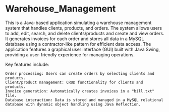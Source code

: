 # Warehouse_Management

This is a Java-based application simulating a warehouse management system that handles clients, products, and orders. The system allows users to add, edit, search, and delete clients/products and create and view orders. It generates invoices for each order and stores all data in a MySQL database using a contractor-like pattern for efficient data access. The application features a graphical user interface (GUI) built with Java Swing, providing a user-friendly experience for managing operations.

Key features include:

    Order processing: Users can create orders by selecting clients and products.
    Client/product management: CRUD functionality for clients and products.
    Invoice generation: Automatically creates invoices in a "bill.txt" file.
    Database interaction: Data is stored and managed in a MySQL relational database with dynamic object handling using Java Reflection.
